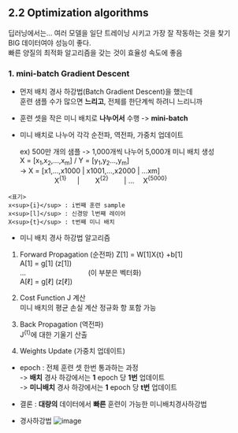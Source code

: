 ## 2.2 Optimization algorithms

딥러닝에서는... 
여러 모델을 일단 트레이닝 시키고 가장 잘 작동하는 것을 찾기  
BIG 데이터여야 성능이 좋다.  
빠른 양질의 최적화 알고리즘을 갖는 것이 효율성 속도에 좋음

### 1. mini-batch Gradient Descent
- 먼저 배치 경사 하강법(Batch Gradient Descent)을 했는데  
  훈련 샘플 수가 많으면 **느리고**, 전체를 한단계씩 하려니 느리니까
- 훈련 셋을 작은 미니 배치로 **나누어서** 수행 -> **mini-batch**
- 미니 배치로 나누어 각각 순전파, 역전파, 가중치 업데이트

  ex) 500만 개의 샘플 -> 1,000개씩 나누어 5,000개 미니 배치 생성  
  X = [x<sub>1</sub>,x<sub>2</sub>,...,x<sub>m</sub>] / Y = [y<sub>1</sub>,y<sub>2</sub>...,y<sub>m</sub>]  
  -> X = [x1,...,x1000 | x1001,...,x2000 |   ...xm]  
　　　　　X<sup>{1}</sup>  　 |   　　X<sup>{2}</sup>　 　| ... 　X<sup>{5000}</sup>
```
<표기>  
x<sup>{i}</sup> : i번째 훈련 sample  
x<sup>[l]</sup> : 신경망 l번째 레이어  
X<sup>{t}</sup> : t번째 미니 배치
```
- 미니 배치 경사 하강법 알고리즘
  
1. Forward Propagation (순전파)
     Z[1] = W[1]X{t} +b[1]  
     A[1] = g[1] (z[1])   
     ...　　　　　　　　　(이 부분은 벡터화)  
     A[ℓ] = g[ℓ] (z[ℓ])

  2. Cost Function J 계산  
     미니 배치의 평균 손실 계산
     정규화 항 포함 가능

  3. Back Propagation (역전파)  
     J<sup>{t}</sup>에 대한 기울기 산출

  4. Weights Update (가중치 업데이트)

- epoch : 전체 훈련 셋 한번 통과하는 과정  
  -> **배치** 경사 하강에서는 **1** epoch 당 **1번** 업데이트  
  -> **미니배치** 경사 하강에서는 **1** epoch 당 **t번** 업데이트

- 결론 : **대량의** 데이터에서 **빠른** 훈련이 가능한 미니배치경사하강법

- 경사하강법
![image](https://github.com/user-attachments/assets/120eaec2-39bb-4f69-bd50-fd398bb93abb)



  
